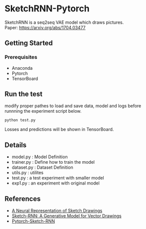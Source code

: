 # SketchRNN-Pytorch

SketchRNN is a seq2seq VAE model which draws pictures.  
Paper: https://arxiv.org/abs/1704.03477

## Getting Started

### Prerequisites

- Anaconda
- Pytorch
- TensorBoard

## Run the test

modify proper pathes to load and save data, model and logs before runnning the experiment script below.

```
python test.py
```

Losses and predictions will be shown in TensorBoard.

## Details

- model.py : Model Definition
- trainer.py : Define how to train the model
- dataset.py : Dataset Definition
- utils.py : utilites
- test.py : a test experiment with smaller model
- exp1.py : an experiment with original model

## References

- [A Neural Representation of Sketch Drawings](https://arxiv.org/abs/1704.03477)
- [Sketch-RNN: A Generative Model for Vector Drawings](https://github.com/tensorflow/magenta/tree/master/magenta/models/sketch_rnn)
- [Pytorch-Sketch-RNN](https://github.com/alexis-jacq/Pytorch-Sketch-RNN)